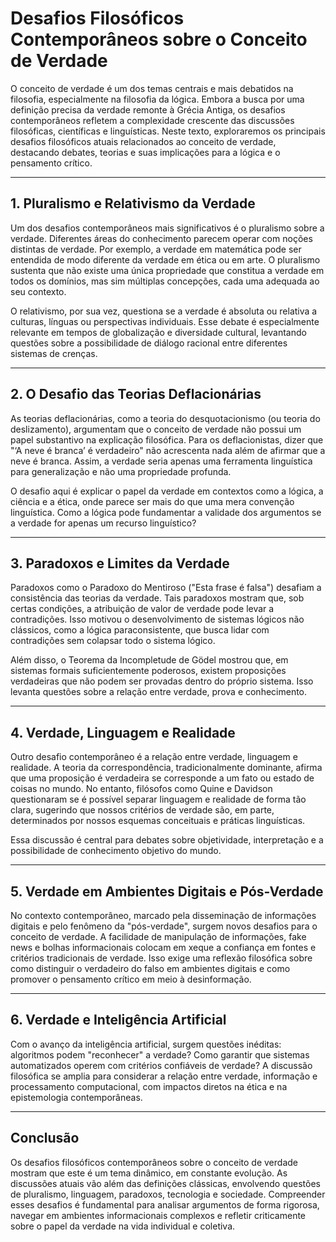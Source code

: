 # Desafios Filosóficos Contemporâneos sobre o Conceito de Verdade

O conceito de verdade é um dos temas centrais e mais debatidos na filosofia, especialmente na filosofia da lógica. Embora a busca por uma definição precisa da verdade remonte à Grécia Antiga, os desafios contemporâneos refletem a complexidade crescente das discussões filosóficas, científicas e linguísticas. Neste texto, exploraremos os principais desafios filosóficos atuais relacionados ao conceito de verdade, destacando debates, teorias e suas implicações para a lógica e o pensamento crítico.

---

## 1. Pluralismo e Relativismo da Verdade

Um dos desafios contemporâneos mais significativos é o pluralismo sobre a verdade. Diferentes áreas do conhecimento parecem operar com noções distintas de verdade. Por exemplo, a verdade em matemática pode ser entendida de modo diferente da verdade em ética ou em arte. O pluralismo sustenta que não existe uma única propriedade que constitua a verdade em todos os domínios, mas sim múltiplas concepções, cada uma adequada ao seu contexto.

O relativismo, por sua vez, questiona se a verdade é absoluta ou relativa a culturas, línguas ou perspectivas individuais. Esse debate é especialmente relevante em tempos de globalização e diversidade cultural, levantando questões sobre a possibilidade de diálogo racional entre diferentes sistemas de crenças.

---

## 2. O Desafio das Teorias Deflacionárias

As teorias deflacionárias, como a teoria do desquotacionismo (ou teoria do deslizamento), argumentam que o conceito de verdade não possui um papel substantivo na explicação filosófica. Para os deflacionistas, dizer que "‘A neve é branca’ é verdadeiro" não acrescenta nada além de afirmar que a neve é branca. Assim, a verdade seria apenas uma ferramenta linguística para generalização e não uma propriedade profunda.

O desafio aqui é explicar o papel da verdade em contextos como a lógica, a ciência e a ética, onde parece ser mais do que uma mera convenção linguística. Como a lógica pode fundamentar a validade dos argumentos se a verdade for apenas um recurso linguístico?

---

## 3. Paradoxos e Limites da Verdade

Paradoxos como o Paradoxo do Mentiroso ("Esta frase é falsa") desafiam a consistência das teorias da verdade. Tais paradoxos mostram que, sob certas condições, a atribuição de valor de verdade pode levar a contradições. Isso motivou o desenvolvimento de sistemas lógicos não clássicos, como a lógica paraconsistente, que busca lidar com contradições sem colapsar todo o sistema lógico.

Além disso, o Teorema da Incompletude de Gödel mostrou que, em sistemas formais suficientemente poderosos, existem proposições verdadeiras que não podem ser provadas dentro do próprio sistema. Isso levanta questões sobre a relação entre verdade, prova e conhecimento.

---

## 4. Verdade, Linguagem e Realidade

Outro desafio contemporâneo é a relação entre verdade, linguagem e realidade. A teoria da correspondência, tradicionalmente dominante, afirma que uma proposição é verdadeira se corresponde a um fato ou estado de coisas no mundo. No entanto, filósofos como Quine e Davidson questionaram se é possível separar linguagem e realidade de forma tão clara, sugerindo que nossos critérios de verdade são, em parte, determinados por nossos esquemas conceituais e práticas linguísticas.

Essa discussão é central para debates sobre objetividade, interpretação e a possibilidade de conhecimento objetivo do mundo.

---

## 5. Verdade em Ambientes Digitais e Pós-Verdade

No contexto contemporâneo, marcado pela disseminação de informações digitais e pelo fenômeno da "pós-verdade", surgem novos desafios para o conceito de verdade. A facilidade de manipulação de informações, fake news e bolhas informacionais colocam em xeque a confiança em fontes e critérios tradicionais de verdade. Isso exige uma reflexão filosófica sobre como distinguir o verdadeiro do falso em ambientes digitais e como promover o pensamento crítico em meio à desinformação.

---

## 6. Verdade e Inteligência Artificial

Com o avanço da inteligência artificial, surgem questões inéditas: algoritmos podem "reconhecer" a verdade? Como garantir que sistemas automatizados operem com critérios confiáveis de verdade? A discussão filosófica se amplia para considerar a relação entre verdade, informação e processamento computacional, com impactos diretos na ética e na epistemologia contemporâneas.

---

## Conclusão

Os desafios filosóficos contemporâneos sobre o conceito de verdade mostram que este é um tema dinâmico, em constante evolução. As discussões atuais vão além das definições clássicas, envolvendo questões de pluralismo, linguagem, paradoxos, tecnologia e sociedade. Compreender esses desafios é fundamental para analisar argumentos de forma rigorosa, navegar em ambientes informacionais complexos e refletir criticamente sobre o papel da verdade na vida individual e coletiva.